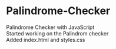 # Palindrome-Checker
Palindrome Checker with JavaScript  
Started working on the Palindrom checker  
Added index.html and styles.css